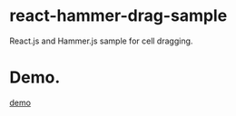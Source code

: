 # react-hammer-drag-sample
React.js and Hammer.js sample for cell dragging.

# Demo.
[demo](https://yoheimune.github.io/react-hammer-drag-sample/react-hammer-sample/build/index.html)

